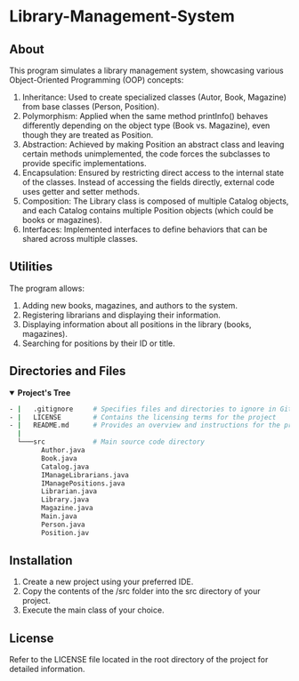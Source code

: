 # Library-Management-System

## About

This program simulates a library management system, showcasing various Object-Oriented Programming (OOP) concepts:
1. Inheritance: Used to create specialized classes (Autor, Book, Magazine) from base classes (Person, Position).
2. Polymorphism: Applied when the same method printInfo() behaves differently depending on the object type (Book vs. Magazine), even though they are treated as Position.
3. Abstraction: Achieved by making Position an abstract class and leaving certain methods unimplemented, the code forces the subclasses to provide specific implementations.
4. Encapsulation: Ensured by restricting direct access to the internal state of the classes. Instead of accessing the fields directly, external code uses getter and setter methods.
5. Composition:  The Library class is composed of multiple Catalog objects, and each Catalog contains multiple Position objects (which could be books or magazines).
6. Interfaces: Implemented interfaces to define behaviors that can be shared across multiple classes.

## Utilities

The program allows:

1. Adding new books, magazines, and authors to the system.
2. Registering librarians and displaying their information.
3. Displaying information about all positions in the library (books, magazines).
4. Searching for positions by their ID or title.

## Directories and Files
<details open>
   <summary><b>Project's Tree</b></summary>
   
``` bash
- |   .gitignore     # Specifies files and directories to ignore in Git version control 
- |   LICENSE        # Contains the licensing terms for the project 
- |   README.md      # Provides an overview and instructions for the project
  |
  └───src            # Main source code directory
        Author.java
        Book.java
        Catalog.java
        IManageLibrarians.java
        IManagePositions.java
        Librarian.java
        Library.java
        Magazine.java
        Main.java
        Person.java
        Position.jav
 ```

</details>

## Installation

1. Create a new project using your preferred IDE.
2. Copy the contents of the /src folder into the src directory of your project.
3. Execute the main class of your choice.

## License

Refer to the LICENSE file located in the root directory of the project for detailed information.

